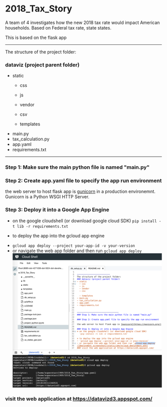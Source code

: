 # 2018_Tax_Story
A team of 4 investigates how the new 2018 tax rate would impact American households. Based on Federal tax rate, state states.

This is based on the flask app

---------------------------
The structure of the project folder:
### dataviz (project parent folder)
- static
  - css
  - js
  - vendor
  - csv

  - templates
- main.py
- tax_calculation.py
- app.yaml
- requirements.txt


----------------------------------
### Step 1: Make sure the main python file is named "main.py"

### Step 2: Create app.yaml file to specify the app run environment

the web server to host flask app is [gunicorn](https://gunicorn.org/) in a production environemnt. Gunicorn is a Python WSGI HTTP Server.

### Step 3: Deploy it into a Google App Engine
* on the google cloudshell (or download google cloud SDK)
  `pip install -t lib -r requirements.txt`

* to deploy the app into the gcloud app engine
- `gcloud app deploy --project your-app-id -v your-version`
- or navigate the web app folder and then run `gcloud app deploy`
![deployment screenshot](static/img/gcloud_deployment.png)
### visit the web application at https://datavizd3.appspot.com/